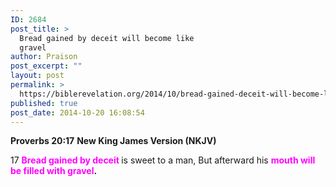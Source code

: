 ```yaml
---
ID: 2684
post_title: >
  Bread gained by deceit will become like
  gravel
author: Praison
post_excerpt: ""
layout: post
permalink: >
  https://biblerevelation.org/2014/10/bread-gained-deceit-will-become-like-gravel/
published: true
post_date: 2014-10-20 16:08:54
---
```

<strong>Proverbs 20:17</strong>
<strong> New King James Version (NKJV)</strong>

17 <strong><span style="color: #ff00ff;">Bread gained by deceit</span> </strong>is sweet to a man,
But afterward his <strong><span style="color: #ff00ff;">mouth will be filled with gravel</span>.</strong>